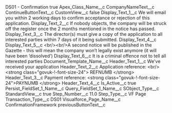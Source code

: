 <?xml version="1.0" encoding="UTF-8"?>
<CustomMetadata xmlns="http://soap.sforce.com/2006/04/metadata" xmlns:xsi="http://www.w3.org/2001/XMLSchema-instance" xmlns:xsd="http://www.w3.org/2001/XMLSchema">
    <label>DS01 - Confirmation</label>
    <protected>true</protected>
    <values>
        <field>Apex_Class_Name__c</field>
        <value xsi:nil="true"/>
    </values>
    <values>
        <field>CompanyNameText__c</field>
        <value xsi:nil="true"/>
    </values>
    <values>
        <field>ContinueButtonText__c</field>
        <value xsi:nil="true"/>
    </values>
    <values>
        <field>CustomView__c</field>
        <value xsi:type="xsd:boolean">false</value>
    </values>
    <values>
        <field>Display_Text_1__c</field>
        <value xsi:type="xsd:string">We will email you within 2 working days to confirm acceptance or rejection of this application.</value>
    </values>
    <values>
        <field>Display_Text_2__c</field>
        <value xsi:type="xsd:string">If nobody objects, the company will be struck off the register once the 2 months mentioned in the notice has passed.</value>
    </values>
    <values>
        <field>Display_Text_3__c</field>
        <value xsi:type="xsd:string">The director(s) must give a copy of the application to all interested parties within 7 days of it being submitted.</value>
    </values>
    <values>
        <field>Display_Text_4__c</field>
        <value xsi:nil="true"/>
    </values>
    <values>
        <field>Display_Text_5__c</field>
        <value xsi:type="xsd:string">&lt;br/&gt;&lt;br/&gt;A second notice will be published in the Gazette - this will mean the company won’t legally exist anymore (it will have been ‘dissolved’)</value>
    </values>
    <values>
        <field>Display_Text_6__c</field>
        <value xsi:type="xsd:string">It is a criminal offence not to tell all interested parties</value>
    </values>
    <values>
        <field>Document_Template_Name__c</field>
        <value xsi:nil="true"/>
    </values>
    <values>
        <field>Header_Text_1__c</field>
        <value xsi:type="xsd:string">We&apos;ve received your application</value>
    </values>
    <values>
        <field>Header_Text_2__c</field>
        <value xsi:type="xsd:string">Application reference: &lt;br/&gt;&lt;strong class=&quot;govuk-!-font-size-24&quot;&gt;
REFNUMB &lt;/strong&gt;</value>
    </values>
    <values>
        <field>Header_Text_3__c</field>
        <value xsi:type="xsd:string">Payment reference: &lt;strong class=&quot;govuk-!-font-size-24&quot;&gt;PAYNUMB &lt;/strong&gt;</value>
    </values>
    <values>
        <field>Header_Text_4__c</field>
        <value xsi:nil="true"/>
    </values>
    <values>
        <field>Is_Active__c</field>
        <value xsi:type="xsd:boolean">true</value>
    </values>
    <values>
        <field>Persist_FieldSet_1_Name__c</field>
        <value xsi:nil="true"/>
    </values>
    <values>
        <field>Query_FieldSet_1_Name__c</field>
        <value xsi:nil="true"/>
    </values>
    <values>
        <field>SObject_Type__c</field>
        <value xsi:nil="true"/>
    </values>
    <values>
        <field>StandardView__c</field>
        <value xsi:type="xsd:boolean">true</value>
    </values>
    <values>
        <field>Step_Number__c</field>
        <value xsi:type="xsd:double">11.0</value>
    </values>
    <values>
        <field>Step_Type__c</field>
        <value xsi:type="xsd:string">VF Page</value>
    </values>
    <values>
        <field>Transaction_Type__c</field>
        <value xsi:type="xsd:string">DS01</value>
    </values>
    <values>
        <field>Visualforce_Page_Name__c</field>
        <value xsi:type="xsd:string">ConfirmationFramework</value>
    </values>
    <values>
        <field>previousButtonText__c</field>
        <value xsi:nil="true"/>
    </values>
</CustomMetadata>
